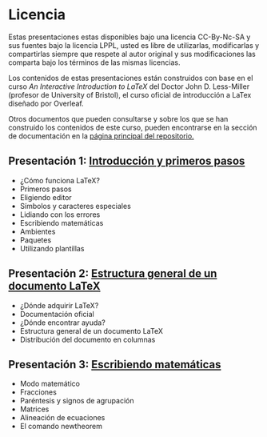 # Licencia

Estas presentaciones estas disponibles bajo una licencia CC-By-Nc-SA y sus fuentes bajo la licencia LPPL, usted es libre de utilizarlas, modificarlas y compartirlas siempre que respete al autor original y sus modificaciones las comparta bajo los términos de las mismas licencias.

Los contenidos de estas presentaciones están construidos con base en el curso *An Interactive Introduction to LaTeX* del Doctor John D. Less-Miller (profesor de University of Bristol), el curso oficial de introducción a LaTex diseñado por Overleaf.

Otros documentos que pueden consultarse y sobre los que se han construido los contenidos de este curso, pueden encontrarse en la sección de documentación en la [página principal del repositorio.][4]

## Presentación 1: [Introducción y primeros pasos][1]
* ¿Cómo funciona LaTeX?
* Primeros pasos
* Eligiendo editor
* Símbolos y caracteres especiales
* Lidiando con los errores
* Escribiendo matemáticas
* Ambientes
* Paquetes
* Utilizando plantillas

## Presentación 2: [Estructura general de un documento LaTeX][2]
* ¿Dónde adquirir LaTeX?
* Documentación oficial
* ¿Dónde encontrar ayuda?
* Estructura general de un documento LaTeX
* Distribución del documento en columnas

## Presentación 3: [Escribiendo matemáticas][3]
* Modo matemático
* Fracciones
* Paréntesis y signos de agrupación
* Matrices
* Alineación de ecuaciones
* El comando newtheorem

[1]: ./leccion_1.pdf
[2]: ./leccion_2.pdf
[3]: ./leccion_3.pdf
[4]: https://github.com/piratax007/LaTeX_Course